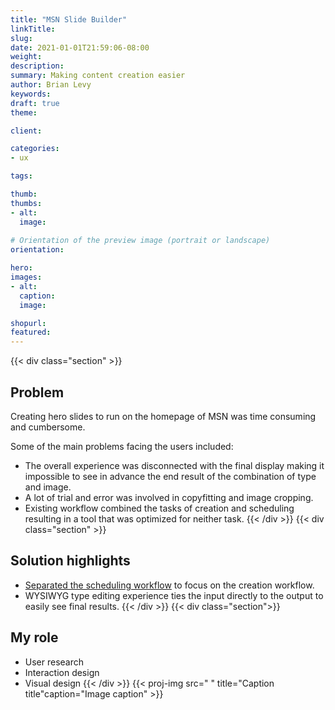 ```yaml
---
title: "MSN Slide Builder"
linkTitle:
slug:
date: 2021-01-01T21:59:06-08:00
weight:
description:
summary: Making content creation easier
author: Brian Levy
keywords:
draft: true
theme:

client:

categories:
- ux

tags:

thumb:
thumbs:
- alt:
  image:
  
# Orientation of the preview image (portrait or landscape)
orientation:

hero:
images:
- alt:
  caption: 
  image: 

shopurl:
featured:
---
```

{{< div class="section" >}}
## Problem ##
Creating hero slides to run on the homepage of MSN was time consuming and cumbersome.

Some of the main problems facing the users included:

* The overall experience was disconnected with the final display making it impossible to see in advance the end result of the combination of type and image.
* A lot of trial and error was involved in copyfitting and image cropping.
* Existing workflow combined the tasks of creation and scheduling resulting in a tool that was optimized for neither task.
{{< /div >}}
{{< div class="section" >}}
## Solution highlights ##
* [Separated the scheduling workflow](/work/msn-slide-builder/) to focus on the creation workflow.
* WYSIWYG type editing experience ties the input directly to the output to easily see final results.
{{< /div >}}
{{< div class="section">}}
## My role ##
* User research
* Interaction design
* Visual design
{{< /div >}}
{{< proj-img src=" " title="Caption title"caption="Image caption" >}}